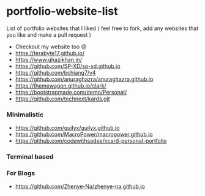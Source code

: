 # portfolio-website-list
List of portfolio websites that I liked ( feel free to fork, add any websites that you like and make a pull request )

* Checkout my website too :sweat:
* https://terabyte17.github.io/
* https://www.ghazikhan.in/
* https://github.com/SP-XD/sp-xd.github.io
* https://github.com/bchiang7/v4
* https://github.com/anuraghazra/anuraghazra.github.io
* https://themewagon.github.io/clark/
* https://bootstrapmade.com/demo/Personal/
* https://github.com/technext/kards.git




### Minimalistic
* https://github.com/guilyx/guilyx.github.io
* https://github.com/MacroPower/macropower.github.io
* https://github.com/codewithsadee/vcard-personal-portfolio



### Terminal based



### For Blogs
* https://github.com/Zhenye-Na/zhenye-na.github.io

